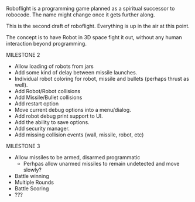 Roboflight is a programming game planned as a spiritual successor to robocode. The name might change once it gets further along.

This is the second draft of roboflight. Everything is up in the air at this point.

The concept is to have Robot in 3D space fight it out, without any human interaction beyond programming.

MILESTONE 2
- Allow loading of robots from jars
- Add some kind of delay between missile launches.
- Individual robot coloring for robot, missile and bullets (perhaps thrust as well).
- Add Robot/Robot collisions
- Add Missile/Bullet collisions
- Add restart option
- Move current debug options into a menu/dialog.
- Add robot debug print support to UI.
- Add the ability to save options.
- Add security manager.
- Add missing collision events (wall, missile, robot, etc)

MILESTONE 3
- Allow missiles to be armed, disarmed programmatic
  - Perhpas allow unarmed missiles to remain undetected and move slowly?
- Battle winning
- Multiple Rounds
- Battle Scoring
- ???